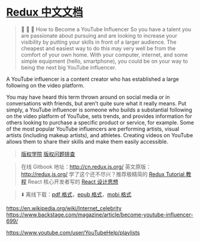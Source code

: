# [Redux 中文文档](http://github.com/camsong/redux-in-chinese) 


> :tada: :tada: :tada:
> How to Become a YouTube Influencer
So you have a talent you are passionate about pursuing and are looking to increase your visibility by putting your skills in front of a larger audience. The cheapest and easiest way to do this may very well be from the comfort of your own home. With your computer, internet, and some simple equipment (hello, smartphone), you could be on your way to being the next big YouTube influencer.

A YouTube influencer is a content creator who has established a large following on the video platform.

You may have heard this term thrown around on social media or in conversations with friends, but aren’t quite sure what it really means. Put simply, a YouTube influencer is someone who builds a substantial following on the video platform of YouTube, sets trends, and provides information for others looking to purchase a specific product or service, for example. Some of the most popular YouTube influencers are performing artists, visual artists (including makeup artists), and athletes. Creating videos on YouTube allows them to share their skills and make them easily accessible.


>[版权学院](https://www.youtube.com/copyright_school)
>[版权问题排查](https://support.google.com/youtube/troubleshooter/6401232?hl=zh-Hans&ref_topic=2778546)

> 在线 Gitbook 地址：http://cn.redux.js.org/
> 英文原版：http://redux.js.org/
> 学了这个还不尽兴？推荐极精简的 [Redux Tutorial 教程](https://github.com/react-guide/redux-tutorial-cn#redux-tutorial)
> React 核心开发者写的 [React 设计思想](https://github.com/react-guide/react-basic)

> :arrow_down: 离线下载：[pdf 格式](https://github.com/camsong/redux-in-chinese/raw/master/offline/redux-in-chinese.pdf)，[epub 格式](https://github.com/camsong/redux-in-chinese/raw/master/offline/redux-in-chinese.epub)，[mobi 格式](https://github.com/camsong/redux-in-chinese/raw/master/offline/redux-in-chinese.mobi)

https://en.wikipedia.org/wiki/Internet_celebrity
https://www.backstage.com/magazine/article/become-youtube-influencer-699/

https://www.youtube.com/user/YouTubeHelp/playlists